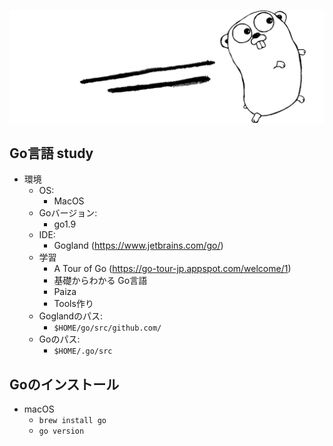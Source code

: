 ![Alt Text](https://github.com/yhidetoshi/Pictures/raw/master/Go_study/Golang-top.png)

## Go言語 study



- 環境　
  - OS: 
    - MacOS
  - Goバージョン:  
    - go1.9
  - IDE: 
    - Gogland (https://www.jetbrains.com/go/)
  - 学習
    - A Tour of Go (https://go-tour-jp.appspot.com/welcome/1)
    - 基礎からわかる Go言語
    - Paiza
    - Tools作り
  - Goglandのパス:
    - `$HOME/go/src/github.com/`
  - Goのパス:
    - `$HOME/.go/src`
    
## Goのインストール
- macOS
  - `brew install go`
  - `go version`

